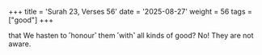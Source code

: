 +++
title = 'Surah 23, Verses 56'
date = '2025-08-27'
weight = 56
tags = ["good"]
+++

that We hasten to ˹honour˺ them ˹with˺ all kinds of good? No! They are not aware.